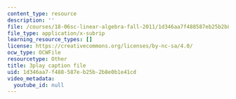 ```yaml
---
content_type: resource
description: ''
file: /courses/18-06sc-linear-algebra-fall-2011/1d346aa7f488587eb25b2b8e0b1e41cd_JibVXBElKL0.vtt
file_type: application/x-subrip
learning_resource_types: []
license: https://creativecommons.org/licenses/by-nc-sa/4.0/
ocw_type: OCWFile
resourcetype: Other
title: 3play caption file
uid: 1d346aa7-f488-587e-b25b-2b8e0b1e41cd
video_metadata:
  youtube_id: null
---
```

